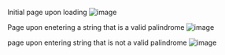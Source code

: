Initial page upon loading
![image](https://github.com/user-attachments/assets/b7cf47ed-a42b-489b-80d0-eb896c1ae609)

Page upon enetering a string that is a valid palindrome
![image](https://github.com/user-attachments/assets/eea2b94a-df9b-4c0a-abbb-4674c9285129)

page upon entering string that is not a valid palindrome
![image](https://github.com/user-attachments/assets/db9f547a-eb33-4cc4-b6a3-c4ef2916c6ad)
